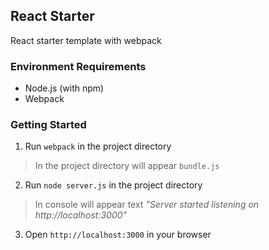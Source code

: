 ## React Starter
React starter template with webpack

### Environment Requirements

- Node.js (with npm)
- Webpack

### Getting Started

1. Run ```webpack``` in the project directory
> In the project directory will appear ```bundle.js```

2. Run ```node server.js``` in the project directory
> In console will appear text _"Server started listening on http://localhost:3000"_

3. Open ```http://localhost:3000``` in your browser 